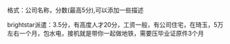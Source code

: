 格式：公司名称，分数(最高5分),可以添加一些描述

brightstar派遣：3.5分，有高度人才20分，工资一般，有公司住宅，在琦玉，5万左右一个月，包水电，接机就是带你一起做地铁，需要压毕业证原件3个月
